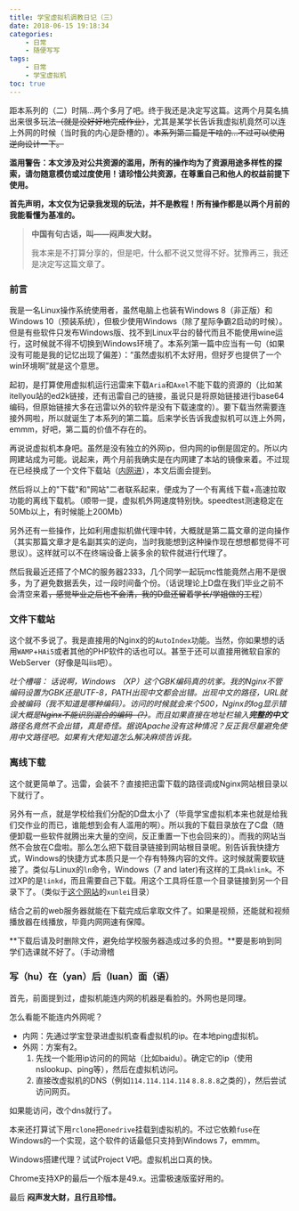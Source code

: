 ```yaml
---
title: 学宝虚拟机调教日记（三）
date: 2018-06-15 19:18:34
categories:
	- 日常
	- 随便写写
tags:
	- 日常
	- 学宝虚拟机
toc: true
---
```


距本系列的（二）时隔...两个多月了吧。终于我还是决定写这篇。这两个月莫名搞出来很多玩法~~（就是没好好地完成作业）~~，尤其是某学长告诉我虚拟机竟然可以连上外网的时候（当时我的内心是卧槽的）。<!-- more -->~~本系列第二篇是干啥的...不过可以使用逆向设计一下。~~ 

**滥用警告：本文涉及对公共资源的滥用，所有的操作均为了资源用途多样性的探索，请勿随意模仿或过度使用！请珍惜公共资源，在尊重自己和他人的权益前提下使用。**

**首先声明，本文仅为记录我发现的玩法，并不是教程！所有操作都是以两个月前的我能看懂为基准的。**

> **中国有句古话，叫——闷声发大财。**
> 
> 我本来是不打算分享的，但是吧，什么都不说又觉得不好。犹豫再三，我还是决定写这篇文章了。

### 前言
我是一名Linux操作系统使用者，虽然电脑上也装有Windows 8（非正版）和Windows 10（预装系统），但极少使用Windows（除了星际争霸2启动的时候）。但是有些软件只发布Windows版、找不到Linux平台的替代而且不能使用wine运行，这时候就不得不切换到Windows环境了。本系列第一篇中应当有一句（如果没有可能是我的记忆出现了偏差）：“虽然虚拟机不太好用，但好歹也提供了一个win环境啊”就是这个意思。

起初，是打算使用虚拟机运行迅雷来下载`Aria`和`Axel`不能下载的资源的（比如某itellyou站的ed2k链接，还有迅雷自己的链接，虽说只是将原始链接进行base64编码，但原始链接大多在迅雷以外的软件是没有下载速度的）。要下载当然需要连接外网啦，所以就诞生了本系列的第二篇。后来学长告诉我虚拟机可以连上外网，emmm，好吧，第二篇的价值不存在的。

再说说虚拟机本身吧。虽然是没有独立的外网ip，但内网的ip倒是固定的。所以内网建站成为可能。说起来，两个月前我确实是在内网建了本站的镜像来着。不过现在已经换成了一个文件下载站（[内网进](http://10.64.219.124)），本文后面会提到。

然后将以上的"下载"和"网站"二者联系起来，便成为了一个有离线下载+高速拉取功能的离线下载机。（顺带一提，虚拟机外网速度特别快。speedtest测速稳定在50Mb以上，有时候能上200Mb）

另外还有一些操作，比如利用虚拟机做代理中转，大概就是第二篇文章的逆向操作（其实那篇文章才是名副其实的逆向，当时我能想到这种操作现在想想都觉得不可思议）。这样就可以不在终端设备上装多余的软件就进行代理了。

然后我最近还搭了个MC的服务器2333，几个同学一起玩mc性能竟然占用不是很多，为了避免数据丢失，过一段时间备个份。（话说理论上D盘在我们毕业之前不会清空来着~~，感觉毕业之后也不会清，我的D盘还留着学长/学姐做的工程~~）

### 文件下载站
这个就不多说了。我是直接用的Nginx的的`AutoIndex`功能。当然，你如果想的话用`WAMP`+`HAi5`或者其他的PHP软件的话也可以。甚至于还可以直接用微软自家的WebServer（好像是叫iis吧）。

*吐个槽喵：*
*话说啊，Windows （XP）这个GBK编码真的坑爹。我的Nginx不管编码设置为GBK还是UTF-8，PATH出现中文都会出错。出现中文的路径，URL就会被编码（我不知道是哪种编码）。访问的时候就会来个500，Nginx的log显示错误大概是~~Nginx不能识别混合的编码（?）~~。而且如果直接在地址栏输入**完整的中文**路径名竟然不会出错，真是奇怪。据说Apache没有这种情况？反正我尽量避免使用中文路径吧。如果有大佬知道怎么解决麻烦告诉我。*

### 离线下载
这个就更简单了。迅雷，会装不？直接把迅雷下载的路径调成Nginx网站根目录以下就行了。

另外有一点，就是学校给我们分配的D盘太小了（毕竟学宝虚拟机本来也就是给我们交作业的而已，谁能想到会有人滥用的啊）。所以我的下载目录放在了C盘（随便卸载一些软件就腾出来大量的空间，反正重置一下也会回来的）。而我的网站当然不会放在C盘啦。那么怎么把下载目录链接到网站根目录呢。别告诉我快捷方式，Windows的快捷方式本质只是一个存有特殊内容的文件。这时候就需要软链接了。类似与Linux的`ln`命令，Windows（7 and later)有这样的工具`mklink`。不过XP的是`linkd`，而且需要自己下载。用这个工具将任意一个目录链接到另一个目录下了。（类似于[这个网站](http://10.64.219.124)的`xunlei`目录）

结合之前的web服务器就能在下载完成后拿取文件了。如果是视频，还能就和视频播放器在线播放，毕竟内网网速有保障。

**下载后请及时删除文件，避免给学校服务器造成过多的负担。**要是影响到同学们选课就不好了。（手动滑稽

### 写（hu）在（yan）后（luan）面（语）
首先，前面提到过，虚拟机能连内网的机器是看脸的。外网也是同理。

怎么看能不能连内外网呢？

- 内网：先通过学宝登录进虚拟机查看虚拟机的ip。在本地ping虚拟机。
- 外网：方案有2。
	1. 先找一个能用ip访问的的网站（比如baidu）。确定它的ip（使用nslookup、ping等），然后在虚拟机访问。
	2. 直接改虚拟机的DNS（例如`114.114.114.114` `8.8.8.8`之类的），然后尝试访问网页。

如果能访问，改个dns就行了。

本来还打算试下用`rclone`把`onedrive`挂载到虚拟机的。不过它依赖`fuse`在Windows的一个实现，这个软件的话最低只支持到Windows 7，emmm。

Windows搭建代理？试试Project V吧。虚拟机出口真的快。

Chrome支持XP的最后一个版本是49.x。迅雷极速版蛮好用的。

最后
**闷声发大财，且行且珍惜。**
